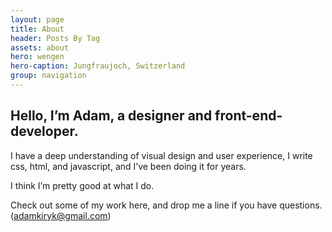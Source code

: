 ```yaml
---
layout: page
title: About
header: Posts By Tag
assets: about
hero: wengen
hero-caption: Jungfraujoch, Switzerland
group: navigation
---
```

<h2 class="no-margin-top">Hello, I’m Adam, a designer and front-end-developer.</h2>

I have a deep understanding of visual design and user experience, I write css, html, and javascript, and I’ve been doing it for years.

I think I’m pretty good at what I do.

Check out some of my work here, and drop me a line if you have questions. (adamkiryk@gmail.com)